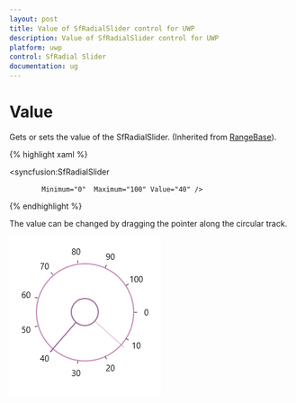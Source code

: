 ```yaml
---
layout: post
title: Value of SfRadialSlider control for UWP
description: Value of SfRadialSlider control for UWP
platform: uwp
control: SfRadial Slider 
documentation: ug
---
```


# Value

Gets or sets the value of the SfRadialSlider. (Inherited from [RangeBase](http://msdn.microsoft.com/en-us/library/windows/apps/windows.ui.xaml.controls.primitives.rangebase.aspx)). 

{% highlight xaml %}

<syncfusion:SfRadialSlider

            Minimum="0"  Maximum="100" Value="40" />

{% endhighlight %}

The value can be changed by dragging the pointer along the circular track. 

![](Concepts--and-Features_images/Concepts--and-Features_img1.png)
